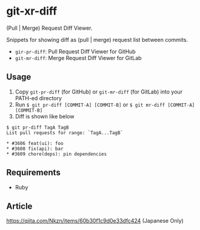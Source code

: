 # git-xr-diff

(Pull | Merge) Request Diff Viewer.

Snippets for showing diff as (pull | merge) request list between commits.

* `gir-pr-diff`: Pull Request Diff Viewer for GitHub
* `git-mr-diff`: Merge Request Diff Viewer for GitLab

## Usage

1. Copy `git-pr-diff` (for GitHub) or `git-mr-diff` (for GitLab) into your PATH-ed directory
2. Run `$ git pr-diff [COMMIT-A] [COMMIT-B]` or `$ git mr-diff [COMMIT-A] [COMMIT-B]`
3. Diff is shown like below

```
$ git pr-diff TagA TagB
List pull requests for range: `TagA...TagB`

* #3606 feat(ui): foo
* #3608 fix(api): bar
* #3609 chore(deps): pin dependencies
```

## Requirements

* Ruby

## Article

https://qiita.com/Nkzn/items/60b30f1c9d0e33dfc424 (Japanese Only)
